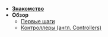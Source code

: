 * [**Знакомство**](/#Знакомство)
* **Обзор**
    * [Первые шаги](/pages/overview/first-steps.md#Первые-шаги)
    * [Контроллеры (англ. Controllers)](/pages/overview/controllers.md#Контроллеры)
